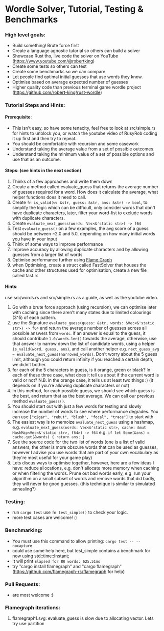 # Wordle Solver, Tutorial, Testing & Benchmarks

### High level goals:
- Build something! Brute force first
- Create a language agnostic tutorial so others can build a solver
- Showcase Rust tho, live code the solver on YouTube (https://www.youtube.com/@robertking)
- Create some tests so others can test
- Create some benchmarks so we can compare
- Let people find optimal initial guesses that use words they know.
- Optimise based on average expected number of guesses
- Higher quality code than previous terminal game wordle project (https://github.com/robert-king/rust-wordle)

### Tutorial Steps and Hints:

#### Prerequisite:
- This isn't easy, so have some tenacity, feel free to look at src/simple.rs for hints to unblock you, or watch the youtube video of RusyRob coding it up first and then try to repeat.
- You should be comfortable with recursion and some casework
- Understand taking the average value from a set of possible outcomes.
- Understand taking the minimum value of a set of possible options and use that as an outcome.

#### Steps: (see hints in the next section)
1) Thinks of a few approaches and write them down
2) Create a method called evaluate_guess that returns the average number of guesses required for a word. How does it calculate the average, what helper functions does it need to call.
3) Create `fn is_valid(w: &str, guess: &str, ans: &str) -> bool`, to simplify the logic which can be difficult, only consider words that don't have duplicate characters, later, filter your word-list to exclude words with duplicate characters.
4) Create `evaluate_next_guess(words: Vec<&'static str>) -> f64` 
5) Test `evaluate_guess()` on a few examples, the avg score of a guess should be between ~2.0 and 5.0, depending on how many initial words you have in your input
6) Think of some ways to improve performance
7) Improve accuracy by allowing duplicate characters and by allowing guesses from a larger list of words
8) Optimise performance further using [Flame Graph](https://github.com/flamegraph-rs/flamegraph)
9) when Optimising, create a struct called FastSolver that houses the cache and other structures used for optimisation, create a new file called fast.rs

#### Hints:
use src/words.rs and src/simple.rs as a guide, as well as the youtube video.

1) Go with a brute force approach (using recursion), we can optimise later with caching since there aren't many states due to limited colourings (3^5) of each pattern.
2) use the Signature `evaluate_guess(guess: &str, words: &Vec<&'static str>) -> f64` and return the average number of guesses across all possible answers from `words`. If an answer is equal to the guess, it should contribute `1.0/words.len()` towards the average, otherwise, use that answer to narrow down the list of candidate words, using a helper `is_valid(word, guess, ans)`, and call another helper e.g. `next_guess_avg = evaluate_next_guess(narrowed_words)`. Don't worry about the 5 guess limit, although you could return infinity if you reached a certain depth, we didn't bother.
3) for each of the 5 characters in guess, is it orange, green or black? In each of these three case, what does it tell us about if the current word is valid or not? N.B. in the orange case, it tells us at least two things :) (it depends on if you're allowing duplicate characters or not) 
4) In this method, for each possible guess, we should see which guess is the best, and return that as the best average. We can call our previous method `evaluate_guess()`.
5) You should start out with just a few words for testing and slowly increase the number of words to see where performance degrades. You can use `["cigar", "rebut", "blush", "focal", "trace"]` to start with.
6) The easiest way is to memoize `evaluate_next_guess` using a hashmap, e.g. `evaluate_next_guess(words: Vec<&'static str>, cache: &mut HashMap<Vec<&'static str>, f64>) -> f64` e.g. `if let Some(&ans) = cache.get(&words) {
   return ans;
   }` 
7) See the source code for the two list of words (one is a list of valid answers, the other is more obscure words that can be used as guesses, however I advise you use words that are part of your own vocabulary as they're most useful for your game play)
8) Lets discus ways to optimise together, however, here are a few ideas I have: reduce allocations, e.g. don't allocate more memory when caching or when filtering the words. Prune out bad words early, e.g. run your algorithm on a small subset of words and remove words that did badly, they will never be good guesses. (this technique is similar to simulated annealing?) 

### Testing:
- run `cargo test` use `fn test_simple()` to check your logic.
- more test cases are welcome! :)

### Benchmarking:
- You must use this command to allow printing: `cargo test -- --nocapture`
- could use some help here, but test_simple contains a benchmark for now using std::time::Instant;
- It will print `Elapsed for 80 words: 625.51ms`
- try "cargo install flamegraph" and "cargo flamegraph" (https://github.com/flamegraph-rs/flamegraph for help)

### Pull Requests:
- are most welcome :)

### Flamegraph iterations:
1) flamegraph1.svg: evaluate_guess is slow due to allocating vector. Lets try use partition  
